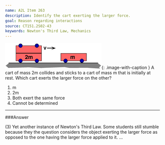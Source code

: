 ```yaml
---
name: A2L Item 263
description: Identify the cart exerting the larger force.
goal: Reason regarding interactions
source: CT151.2S02-43
keywords: Newton's Third Law, Mechanics
---
```


![Item263_fig1.gif](../images/Item263_fig1.gif){: .image-with-caption }  A
cart of mass 2m collides and sticks to a cart of mass m that is
initially at rest. Which cart exerts the larger force on the other?

1. m
2. 2m
3. Both exert the same force
4. Cannot be determined


<hr/>

###Answer

(3) Yet another instance of Newton's Third Law. Some students still
stumble because they the question considers the object exerting the
larger force as opposed to the one having the larger force applied to
it. 
...
